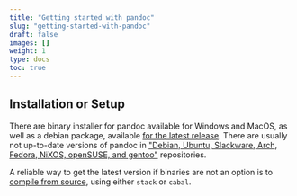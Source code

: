 ```yaml
---
title: "Getting started with pandoc"
slug: "getting-started-with-pandoc"
draft: false
images: []
weight: 1
type: docs
toc: true
---
```


## Installation or Setup
There are binary installer for pandoc available for Windows and MacOS, as well as a debian package, available [for the latest release](https://github.com/jgm/pandoc/releases/latest). There are usually not up-to-date versions of pandoc in ["Debian, Ubuntu, Slackware, Arch, Fedora, NiXOS, openSUSE, and gentoo"](http://pandoc.org/installing.html#linux) repositories.

A reliable way to get the latest version if binaries are not an option is to [compile from source](http://pandoc.org/installing.html#quick-stack-method), using either `stack` or `cabal`.

